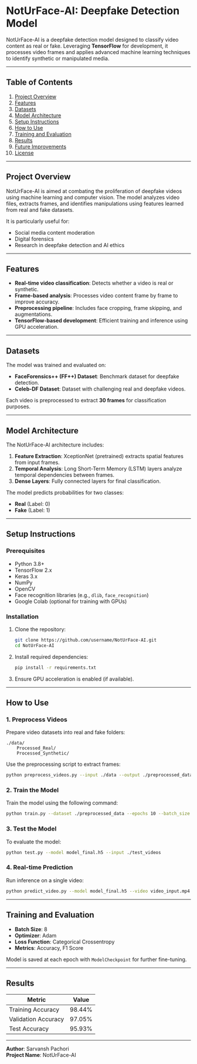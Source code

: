 # NotUrFace-AI: Deepfake Detection Model

NotUrFace-AI is a deepfake detection model designed to classify video content as real or fake. Leveraging **TensorFlow** for development, it processes video frames and applies advanced machine learning techniques to identify synthetic or manipulated media.

---

## Table of Contents
1. [Project Overview](#project-overview)
2. [Features](#features)
3. [Datasets](#datasets)
4. [Model Architecture](#model-architecture)
5. [Setup Instructions](#setup-instructions)
6. [How to Use](#how-to-use)
7. [Training and Evaluation](#training-and-evaluation)
8. [Results](#results)
9. [Future Improvements](#future-improvements)
10. [License](#license)

---

## Project Overview
NotUrFace-AI is aimed at combating the proliferation of deepfake videos using machine learning and computer vision. The model analyzes video files, extracts frames, and identifies manipulations using features learned from real and fake datasets.

It is particularly useful for:
- Social media content moderation
- Digital forensics
- Research in deepfake detection and AI ethics

---

## Features
- **Real-time video classification**: Detects whether a video is real or synthetic.
- **Frame-based analysis**: Processes video content frame by frame to improve accuracy.
- **Preprocessing pipeline**: Includes face cropping, frame skipping, and augmentations.
- **TensorFlow-based development**: Efficient training and inference using GPU acceleration.

---

## Datasets
The model was trained and evaluated on:
- **FaceForensics++ (FF++) Dataset**: Benchmark dataset for deepfake detection.
- **Celeb-DF Dataset**: Dataset with challenging real and deepfake videos.

Each video is preprocessed to extract **30 frames** for classification purposes.

---

## Model Architecture
The NotUrFace-AI architecture includes:
1. **Feature Extraction**: XceptionNet (pretrained) extracts spatial features from input frames.
2. **Temporal Analysis**: Long Short-Term Memory (LSTM) layers analyze temporal dependencies between frames.
3. **Dense Layers**: Fully connected layers for final classification.

The model predicts probabilities for two classes:
- **Real** (Label: 0)
- **Fake** (Label: 1)

---

## Setup Instructions
### Prerequisites
- Python 3.8+
- TensorFlow 2.x
- Keras 3.x
- NumPy
- OpenCV
- Face recognition libraries (e.g., `dlib`, `face_recognition`)
- Google Colab (optional for training with GPUs)

### Installation
1. Clone the repository:
   ```bash
   git clone https://github.com/username/NotUrFace-AI.git
   cd NotUrFace-AI
   ```
2. Install required dependencies:
   ```bash
   pip install -r requirements.txt
   ```
3. Ensure GPU acceleration is enabled (if available).

---

## How to Use
### 1. Preprocess Videos
Prepare video datasets into real and fake folders:
```
./data/
    Processed_Real/
    Processed_Synthetic/
```
Use the preprocessing script to extract frames:
```bash
python preprocess_videos.py --input ./data --output ./preprocessed_data
```

### 2. Train the Model
Train the model using the following command:
```bash
python train.py --dataset ./preprocessed_data --epochs 10 --batch_size 8
```

### 3. Test the Model
To evaluate the model:
```bash
python test.py --model model_final.h5 --input ./test_videos
```

### 4. Real-time Prediction
Run inference on a single video:
```bash
python predict_video.py --model model_final.h5 --video video_input.mp4
```

---

## Training and Evaluation
- **Batch Size**: 8
- **Optimizer**: Adam
- **Loss Function**: Categorical Crossentropy
- **Metrics**: Accuracy, F1 Score

Model is saved at each epoch with `ModelCheckpoint` for further fine-tuning.

---

## Results
| Metric          | Value       |
|-----------------|-------------|
| Training Accuracy | 98.44%       |
| Validation Accuracy | 97.05%     |
| Test Accuracy   | 95.93%         |


---

**Author**: Sarvansh Pachori  
**Project Name**: NotUrFace-AI
